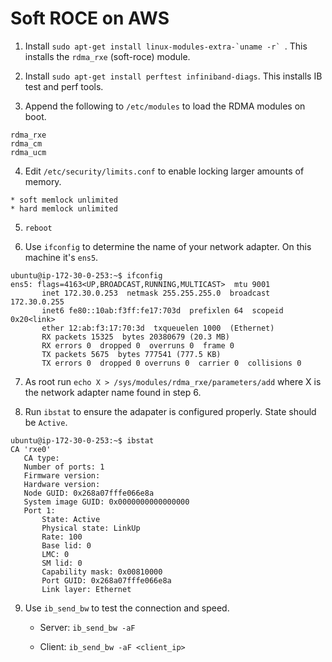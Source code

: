 # Soft ROCE on AWS

 1. Install ```sudo apt-get install linux-modules-extra-`uname -r` ```. This installs the `rdma_rxe` (soft-roce) module.
 
 2. Install `sudo apt-get install perftest infiniband-diags`. This installs IB test and perf tools.
 
 3. Append the following to `/etc/modules` to load the RDMA modules on boot.
 ```
 rdma_rxe
 rdma_cm
 rdma_ucm
 ```
 4. Edit `/etc/security/limits.conf` to enable locking larger amounts of memory.
 ```
 * soft memlock unlimited
 * hard memlock unlimited
 ```
 5. `reboot`
 
 6. Use `ifconfig` to determine the name of your network adapter. On this machine it's `ens5`.

 ```
ubuntu@ip-172-30-0-253:~$ ifconfig 
ens5: flags=4163<UP,BROADCAST,RUNNING,MULTICAST>  mtu 9001
        inet 172.30.0.253  netmask 255.255.255.0  broadcast 172.30.0.255
        inet6 fe80::10ab:f3ff:fe17:703d  prefixlen 64  scopeid 0x20<link>
        ether 12:ab:f3:17:70:3d  txqueuelen 1000  (Ethernet)
        RX packets 15325  bytes 20380679 (20.3 MB)
        RX errors 0  dropped 0  overruns 0  frame 0
        TX packets 5675  bytes 777541 (777.5 KB)
        TX errors 0  dropped 0 overruns 0  carrier 0  collisions 0
```
 
 7. As root run `echo X > /sys/modules/rdma_rxe/parameters/add` where X is the network adapter name found in step 6.
 
 8. Run `ibstat` to ensure the adapater is configured properly. State should be `Active`.
 ```
ubuntu@ip-172-30-0-253:~$ ibstat
CA 'rxe0'
	CA type: 
	Number of ports: 1
	Firmware version: 
	Hardware version: 
	Node GUID: 0x268a07fffe066e8a
	System image GUID: 0x0000000000000000
	Port 1:
		State: Active
		Physical state: LinkUp
		Rate: 100
		Base lid: 0
		LMC: 0
		SM lid: 0
		Capability mask: 0x00810000
		Port GUID: 0x268a07fffe066e8a
		Link layer: Ethernet
```

 9. Use `ib_send_bw` to test the connection and speed.
 
    * Server: `ib_send_bw -aF`
  
    * Client: `ib_send_bw -aF <client_ip>`

